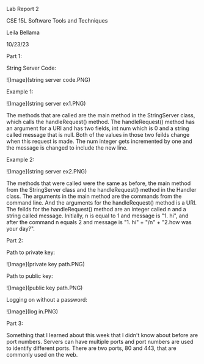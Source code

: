 Lab Report 2

CSE 15L Software Tools and Techniques

Leila Bellama

10/23/23

Part 1:

String Server Code:

![Image](string server code.PNG)

Example 1:

![Image](string server ex1.PNG)


The methods that are called are the main method in the StringServer class, which calls the handleRequest() method. The handleRequest() method has an argument for a URI and has two fields, int num which is 0 and a string called message that is null. Both of the values in those two feilds change when this request is made. The num integer gets incremented by one and the message is changed to include the new line.

Example 2:

![Image](string server ex2.PNG)

The methods that were called were the same as before, the main method from the StringServer class and the handleRequest() method in the Handler class. The arguments in the main method are the commands from the command line. And the arguments for the handleRequest() method is a URI. The feilds for the handleRequest() method are an integer called n and a string called message. Initially, n is equal to 1 and message is "1. hi", and after the command n equals 2 and message is "1. hi" + "/n" +  "2.how was your day?". 

Part 2:

Path to private key:

![Image](private key path.PNG)

Path to public key:

![Image](public key path.PNG)

Logging on without a password:

![Image](log in.PNG)

Part 3:

Something that I learned about this week that I didn't know about before are port numbers. Servers can have multiple ports and port numbers are used to identify different ports. There are two ports, 80 and 443, that are commonly used on the web.
